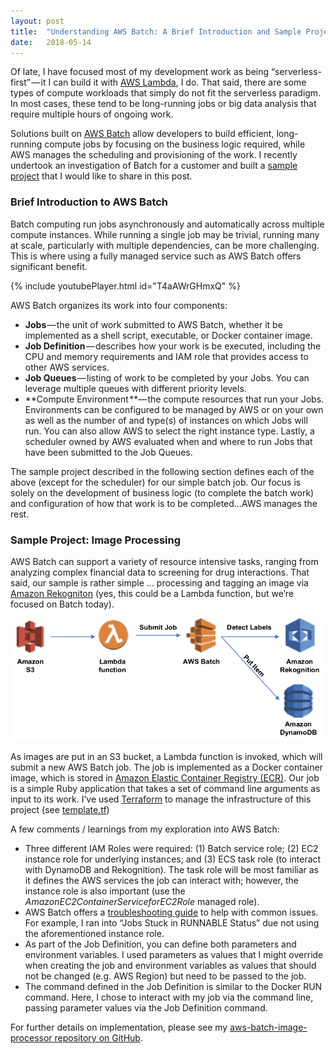 ```yaml
---
layout:	post
title:	"Understanding AWS Batch: A Brief Introduction and Sample Project"
date:	2018-05-14
---
```


Of late, I have focused most of my development work as being “serverless-first” — it I can build it with [AWS Lambda](https://aws.amazon.com/lambda/), I do. That said, there are some types of compute workloads that simply do not fit the serverless paradigm. In most cases, these tend to be long-running jobs or big data analysis that require multiple hours of ongoing work.

Solutions built on [AWS Batch](https://aws.amazon.com/batch/) allow developers to build efficient, long-running compute jobs by focusing on the business logic required, while AWS manages the scheduling and provisioning of the work. I recently undertook an investigation of Batch for a customer and built a [sample project](https://github.com/jkahn117/aws-batch-image-processor) that I would like to share in this post.

### Brief Introduction to AWS Batch

Batch computing run jobs asynchronously and automatically across multiple compute instances. While running a single job may be trivial, running many at scale, particularly with multiple dependencies, can be more challenging. This is where using a fully managed service such as AWS Batch offers significant benefit.

{% include youtubePlayer.html id="T4aAWrGHmxQ" %}

AWS Batch organizes its work into four components:

* **Jobs** — the unit of work submitted to AWS Batch, whether it be implemented as a shell script, executable, or Docker container image.
* **Job Definition** — describes how your work is be executed, including the CPU and memory requirements and IAM role that provides access to other AWS services.
* **Job Queues** — listing of work to be completed by your Jobs. You can leverage multiple queues with different priority levels.
* **Compute Environment **— the compute resources that run your Jobs. Environments can be configured to be managed by AWS or on your own as well as the number of and type(s) of instances on which Jobs will run. You can also allow AWS to select the right instance type.
Lastly, a scheduler owned by AWS evaluated when and where to run Jobs that have been submitted to the Job Queues.

The sample project described in the following section defines each of the above (except for the scheduler) for our simple batch job. Our focus is solely on the development of business logic (to complete the batch work) and configuration of how that work is to be completed…AWS manages the rest.

### Sample Project: Image Processing

AWS Batch can support a variety of resource intensive tasks, ranging from analyzing complex financial data to screening for drug interactions. That said, our sample is rather simple … processing and tagging an image via [Amazon Rekogniton](https://aws.amazon.com/rekognition/) (yes, this could be a Lambda function, but we’re focused on Batch today).

![Sample project architecture](/assets/images/1*kmsdH3HOpadg9ek3S25Qew.png)

As images are put in an S3 bucket, a Lambda function is invoked, which will submit a new AWS Batch job. The job is implemented as a Docker container image, which is stored in [Amazon Elastic Container Registry (ECR)](https://aws.amazon.com/ecr/). Our job is a simple Ruby application that takes a set of command line arguments as input to its work. I’ve used [Terraform](https://www.terraform.io/) to manage the infrastructure of this project (see [template.tf](https://github.com/jkahn117/aws-batch-image-processor/blob/master/template.tf))

A few comments / learnings from my exploration into AWS Batch:

* Three different IAM Roles were required: (1) Batch service role; (2) EC2 instance role for underlying instances; and (3) ECS task role (to interact with DynamoDB and Rekognition). The task role will be most familiar as it defines the AWS services the job can interact with; however, the instance role is also important (use the *AmazonEC2ContainerServiceforEC2Role* managed role).
* AWS Batch offers a [troubleshooting guide](https://docs.aws.amazon.com/batch/latest/userguide/troubleshooting.html) to help with common issues. For example, I ran into “Jobs Stuck in RUNNABLE Status” due not using the aforementioned instance role.
* As part of the Job Definition, you can define both parameters and environment variables. I used parameters as values that I might override when creating the job and environment variables as values that should not be changed (e.g. AWS Region) but need to be passed to the job.
* The command defined in the Job Definition is similar to the Docker RUN command. Here, I chose to interact with my job via the command line, passing parameter values via the Job Definition command.

For further details on implementation, please see my [aws-batch-image-processor repository on GitHub](https://github.com/jkahn117/aws-batch-image-processor).

  